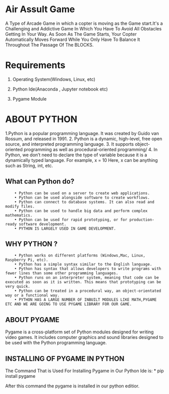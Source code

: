 # Air Assult Game
A Type of Arcade Game in which a copter is moving as the Game start.It's a Challenging and Addictive Game In Which You Have To Avoid All Obstacles Getting In Your Way. As Soon As The Game Starts, Your Copter Automatically Moves Forward While You Only Have To Balance It Throughout The Passage Of The BLOCKS.

# Requirements

1. Operating System(Windows, Linux, etc)

2. Python Ide(Anaconda , Jupyter notebook etc)

3. Pygame Module

# ABOUT PYTHON
1.Python is a popular programming language. It was created by Guido van Rossum, and released in 1991. 
2. Python is a dynamic, high-level, free open source, and interpreted programming language.
3. It supports object-oriented programming as well as procedural-oriented programming/
4. In Python, we don’t need to declare the type of variable because it is a dynamically typed language. For example, x = 10 Here, x can be anything such as String, int, etc.
        
## What can Python do?
        • Python can be used on a server to create web applications.
        • Python can be used alongside software to create workflows.
        • Python can connect to database systems. It can also read and modify files.
        • Python can be used to handle big data and perform complex mathematics.
        • Python can be used for rapid prototyping, or for production-ready software development.
        • PYTHON IS LARGELY USED IN GAME DEVELOPMENT.
## WHY PYTHON ?
        • Python works on different platforms (Windows,Mac, Linux, Raspberry Pi, etc).
        • Python has a simple syntax similar to the English language.
        • Python has syntax that allows developers to write programs with fewer lines than some other programming languages.
        • Python runs on an interpreter system, meaning that code can be executed as soon as it is written. This means that prototyping can be very quick.
        • Python can be treated in a procedural way, an object-orientated way or a functional way.
        • PYTHON HAS A LARGE NUMBER OF INBUILT MODULES LIKE MATH,PYGAME ETC AND WE ARE GOING TO USE PYGAME LIBRARY FOR OUR GAME.

## ABOUT PYGAME
Pygame is a cross-platform set of Python modules designed for writing video games. It includes computer graphics and sound libraries designed to
be used with the Python programming language.

## INSTALLING OF PYGAME IN PYTHON
The Command That is Used For Installing Pygame in Our Python Ide is:
          *  pip install pygame


After this command the pygame is installed in our python editior.



